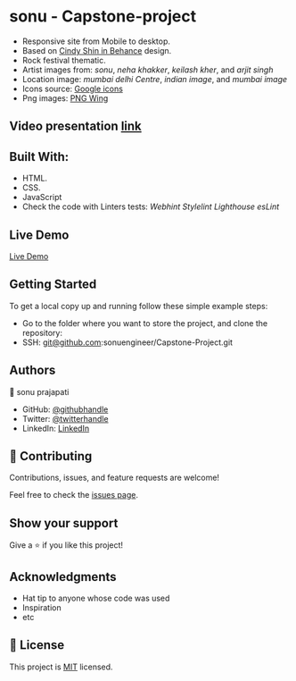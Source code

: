 # sonu - Capstone-project

- Responsive site from Mobile to desktop.
- Based on [Cindy Shin in Behance](https://www.behance.net/adagio07) design.
- Rock festival thematic.
- Artist images from:
  _sonu_,
  _neha khakker_,
  _keilash kher_,
  and _arjit singh_
- Location image:
  _mumbai delhi Centre_,
  _indian image_,
  and _mumbai image_
- Icons source: [Google icons](https://fonts.google.com/icons)
- Png images: [PNG Wing](https://www.pngwing.com/)

## Video presentation [link](https://www.loom.com/)

## Built With:

- HTML.
- CSS.
- JavaScript
- Check the code with Linters tests:
  _Webhint_
  _Stylelint_
  _Lighthouse_
  _esLint_

## Live Demo

[Live Demo]()

## Getting Started

To get a local copy up and running follow these simple example steps:

- Go to the folder where you want to store the project, and clone the repository:
- SSH: git@github.com:sonuengineer/Capstone-Project.git

## Authors

👤 sonu prajapati 

- GitHub: [@githubhandle](https://github.com/sonuengineer)
- Twitter: [@twitterhandle](https://twitter.com/sonuprajapati)
- LinkedIn: [LinkedIn](www.linkedin.com/in/)

## 🤝 Contributing

Contributions, issues, and feature requests are welcome!

Feel free to check the [issues page](../../issues/).

## Show your support

Give a ⭐️ if you like this project!

## Acknowledgments

- Hat tip to anyone whose code was used
- Inspiration
- etc

## 📝 License

This project is [MIT](./MIT.md) licensed.
